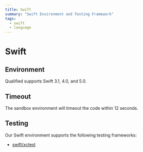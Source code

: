 ```yaml
---
title: Swift
summary: "Swift Environment and Testing Framework"
tags:
  - swift
  - language
---
```


# Swift

## Environment

Qualified supports Swift 3.1, 4.0, and 5.0.

## Timeout

The sandbox environment will timeout the code within 12 seconds.

## Testing

Our Swift environment supports the following testing frameworks:

- [swift/xctest](/reference/languages/swift/xctest)
